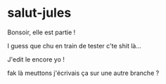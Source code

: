 # salut-jules
Bonsoir, elle est partie !

I guess que chu en train de tester c'te shit là...

J'edit le encore yo !

fak là meuttons j'écrivais ça sur une autre branche ?
